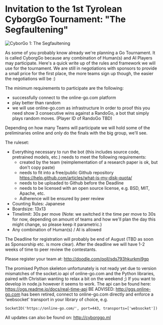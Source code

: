 # Invitation to the 1st Tyrolean CyborgGo Tournament: "The Segfaultening"
![CyborGo 1: The Segfaultening](/assets/img/cyborgo1_segfaultening.png)

As some of you probably know already we're planning a Go Tournament. It is called CyborgGo because any combination of Human(s) and AI Players may participate.
Here's a quick write up of the rules and framework we will use for the tournament.
We are still in negotiations with sponsors to provide a small price for the first place, the more teams sign up though, the easier the negotiations will be :)

The minimum requirements to participate are the following:
* successfully connect to the online-go.com platform
* play better than random
* we will use online-go.com as infrastructure
In order to proof this you need show 3 consecutive wins against a RandoGo, a bot that simply plays random moves.
(Player ID of RandoGo TBD)

Depending on how many Teams will participate we will hold some of the preliminaries online and only do the finals with the big group, we'll see.

The ruleset:
* Everything necessary to run the bot (this includes source code, pretrained models, etc.) needs to meet the following requirements:
    * created by the team (reimplementation of a research paper is ok, but don't copy paste)
    * needs to fit into a free/public Github repository <https://help.github.com/articles/what-is-my-disk-quota/>
    * needs to be uploaded to Github before the Deadline
    * needs to be licensed with an open source license, e.g. BSD, MIT, Apache, etc.
    * Adherence will be ensured by peer review
* Counting Rules: Japanese 
* Boardsize: 13x13
* Timelimit: 30s per move (Note: we switched it the time per move to 30s for now, depending on amount of teams and how we'll plan the day this might change, so please keep it parametric.)
* Any combination of Human(s) / AI is allowed

The Deadline for registration will probably be end of August (TBD as soon as Sponsorship etc. is more clear).
After the deadline we will have 1-2 weeks of time to peer review the contestants.

Please register your team at: <http://doodle.com/poll/sds793hkurkmi9gp>

The promised Python skeleton unfortunately is not ready yet due to version mismatches of the socket.io api of online-go.com and the Python libraries, paired with Christian wanting to relax a bit on the weekend ;)
If you want to develop in node.js however it seems to work.
The api can be found here: <https://ogs.readme.io/docs/real-time-api>
BE ADVISED: <http://ggs.online-go.com> has been retired, connect to online-go.com directly and enforce a 'websocket' transport in your library of choice, e.g.

```SocketIO('https://online-go.com/', port=443, transports=['websocket'])```

All updates can also be found on:
<http://cyborggo.ml>

